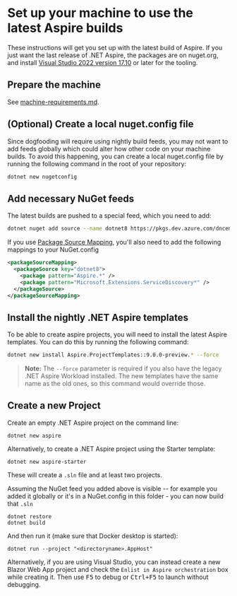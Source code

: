 # Set up your machine to use the latest Aspire builds

These instructions will get you set up with the latest build of Aspire. If you just want the last release of .NET Aspire, the packages are on nuget.org, and install [Visual Studio 2022 version 17.10](https://visualstudio.microsoft.com/vs/) or later for the tooling.

## Prepare the machine

See [machine-requirements.md](machine-requirements.md).

## (Optional) Create a local nuget.config file

Since dogfooding will require using nightly build feeds, you may not want to add feeds globally which could alter how other code on your machine builds. To avoid this happening, you can create a local nuget.config file by running the following command in the root of your repository:

```bash
dotnet new nugetconfig
```

## Add necessary NuGet feeds

The latest builds are pushed to a special feed, which you need to add:
```sh
dotnet nuget add source --name dotnet8 https://pkgs.dev.azure.com/dnceng/public/_packaging/dotnet8/nuget/v3/index.json
```

If you use [Package Source Mapping](https://learn.microsoft.com/en-us/nuget/consume-packages/package-source-mapping), you'll also need to add the following mappings to your NuGet.config

```xml
<packageSourceMapping>
  <packageSource key="dotnet8">
    <package pattern="Aspire.*" />
    <package pattern="Microsoft.Extensions.ServiceDiscovery*" />
  </packageSource>
</packageSourceMapping>
```

## Install the nightly .NET Aspire templates

To be able to create aspire projects, you will need to install the latest Aspire templates. You can do this by running the following command:

```sh
dotnet new install Aspire.ProjectTemplates::9.0.0-preview.* --force
```

> **Note:** The `--force` parameter is required if you also have the legacy .NET Aspire Workload installed. The new templates have the same name as the old ones, so this command would override those.

## Create a new Project

Create an empty .NET Aspire project on the command line:
```shell
dotnet new aspire
```

Alternatively, to create a .NET Aspire project using the Starter template:
```shell
dotnet new aspire-starter
```

These will create a `.sln` file and at least two projects.

Assuming the NuGet feed you added above is visible -- for example you added it globally or it's in a NuGet.config in this folder - you can now build that `.sln`
```shell
dotnet restore
dotnet build
```

And then run it (make sure that Docker desktop is started):
```shell
dotnet run --project "<directoryname>.AppHost"
```

Alternatively, if you are using Visual Studio, you can instead create a new Blazor Web App project and check the `Enlist in Aspire orchestration` box while creating it. Then use <kbd>F5</kbd> to debug or <kbd>Ctrl+F5</kbd> to launch without debugging.
